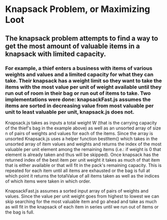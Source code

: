 # Knapsack Problem, or Maximizing Loot

## The knapsack problem attempts to find a way to get the most amount of valuable items in a knapsack with limited capacity. 

### For example, a thief enters a business with items of various weights and values and a limited capacity for what they can take. Their knapsack has a weight limit so they want to take the items with the most value per unit of weight available until they run out of room in their bag or run out of items to take. Two implementations were done: knapsackFast.js assumes the items are sorted in decreasing value from most valuable per unit to least valuable per unit, knapsack.js does not.

Knapsack.js takes as inputs a total weight W (that is the carrying capacity of the thief's bag in the example above) as well as an unsorted array of size n of pairs of weights and values for each of the items. Since the array is unsorted Knapsack.js uses a helper function bestItem() which takes in the unsorted array of item values and weights and returns the index of the most valuable per unit element among the remaining items (i.e.: if weight is 0 that element is already taken and thus will be skipped). Once knapsack has the returned index of the best item per unit weight it takes as much of that item that is either available or that will fit in the pack's remaining capacity. This is repeated for each item until all items are exhausted or the bag is full at which point it returns the totalValue of all items taken as well as the indices of which items were taken in which order. 

KnapsackFast.js assumes a sorted input array of pairs of weights and values. Since the value per unit weight goes from highest to lowest we can skip searching for the most valuable item and go ahead and take as much as will fit in the knapsack of each item in series until we run out of items or the bag is full. 
